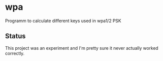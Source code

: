 wpa
===

Programm to calculate different keys used in wpa1/2 PSK

## Status
This project was an experiment and I'm pretty sure it never actually worked correctly.
